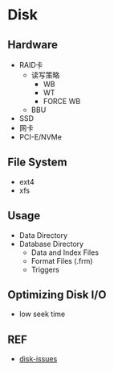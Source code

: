 # Disk

## Hardware

- RAID卡
    * 读写策略
        + WB
        + WT
        + FORCE WB
    * BBU
- SSD
- 网卡
- PCI-E/NVMe

## File System

- ext4
- xfs

## Usage

- Data Directory
- Database Directory
  - Data and Index Files
  - Format Files (.frm)
  - Triggers

## Optimizing Disk I/O

- low seek time


## REF

- [disk-issues](https://dev.mysql.com/doc/refman/5.6/en/disk-issues.html)